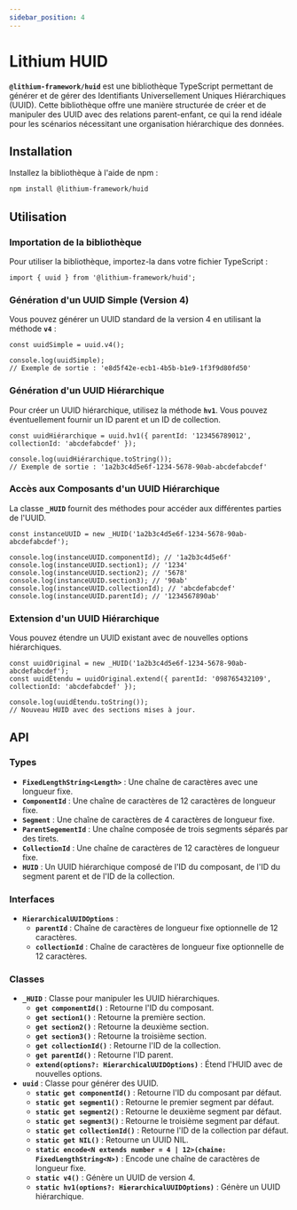 ```yaml
---
sidebar_position: 4
---
```

# Lithium HUID

**`@lithium-framework/huid`** est une bibliothèque TypeScript permettant de générer et de gérer des Identifiants Universellement Uniques Hiérarchiques (UUID). Cette bibliothèque offre une manière structurée de créer et de manipuler des UUID avec des relations parent-enfant, ce qui la rend idéale pour les scénarios nécessitant une organisation hiérarchique des données.

## **Installation**

Installez la bibliothèque à l'aide de npm :

```bash
npm install @lithium-framework/huid
```

## **Utilisation**

### **Importation de la bibliothèque**

Pour utiliser la bibliothèque, importez-la dans votre fichier TypeScript :

```tsx
import { uuid } from '@lithium-framework/huid';
```

### **Génération d'un UUID Simple (Version 4)**

Vous pouvez générer un UUID standard de la version 4 en utilisant la méthode **`v4`** :

```tsx
const uuidSimple = uuid.v4();

console.log(uuidSimple); 
// Exemple de sortie : 'e8d5f42e-ecb1-4b5b-b1e9-1f3f9d80fd50'
```

### **Génération d'un UUID Hiérarchique**

Pour créer un UUID hiérarchique, utilisez la méthode **`hv1`**. Vous pouvez éventuellement fournir un ID parent et un ID de collection.

```tsx
const uuidHiérarchique = uuid.hv1({ parentId: '123456789012', collectionId: 'abcdefabcdef' });

console.log(uuidHiérarchique.toString()); 
// Exemple de sortie : '1a2b3c4d5e6f-1234-5678-90ab-abcdefabcdef'
```

### **Accès aux Composants d'un UUID Hiérarchique**

La classe **`_HUID`** fournit des méthodes pour accéder aux différentes parties de l'UUID.

```tsx
const instanceUUID = new _HUID('1a2b3c4d5e6f-1234-5678-90ab-abcdefabcdef');

console.log(instanceUUID.componentId); // '1a2b3c4d5e6f'
console.log(instanceUUID.section1); // '1234'
console.log(instanceUUID.section2); // '5678'
console.log(instanceUUID.section3); // '90ab'
console.log(instanceUUID.collectionId); // 'abcdefabcdef'
console.log(instanceUUID.parentId); // '1234567890ab'
```

### **Extension d'un UUID Hiérarchique**

Vous pouvez étendre un UUID existant avec de nouvelles options hiérarchiques.

```tsx
const uuidOriginal = new _HUID('1a2b3c4d5e6f-1234-5678-90ab-abcdefabcdef');
const uuidÉtendu = uuidOriginal.extend({ parentId: '098765432109', collectionId: 'abcdefabcdef' });

console.log(uuidÉtendu.toString()); 
// Nouveau HUID avec des sections mises à jour.
```

## **API**

### **Types**

- **`FixedLengthString<Length>`** : Une chaîne de caractères avec une longueur fixe.
- **`ComponentId`** : Une chaîne de caractères de 12 caractères de longueur fixe.
- **`Segment`** : Une chaîne de caractères de 4 caractères de longueur fixe.
- **`ParentSegementId`** : Une chaîne composée de trois segments séparés par des tirets.
- **`CollectionId`** : Une chaîne de caractères de 12 caractères de longueur fixe.
- **`HUID`** : Un UUID hiérarchique composé de l'ID du composant, de l'ID du segment parent et de l'ID de la collection.

### **Interfaces**

- **`HierarchicalUUIDOptions`** :
    - **`parentId`** : Chaîne de caractères de longueur fixe optionnelle de 12 caractères.
    - **`collectionId`** : Chaîne de caractères de longueur fixe optionnelle de 12 caractères.

### **Classes**

- **`_HUID`** : Classe pour manipuler les UUID hiérarchiques.
    - **`get componentId()`** : Retourne l'ID du composant.
    - **`get section1()`** : Retourne la première section.
    - **`get section2()`** : Retourne la deuxième section.
    - **`get section3()`** : Retourne la troisième section.
    - **`get collectionId()`** : Retourne l'ID de la collection.
    - **`get parentId()`** : Retourne l'ID parent.
    - **`extend(options?: HierarchicalUUIDOptions)`** : Étend l'HUID avec de nouvelles options.
- **`uuid`** : Classe pour générer des UUID.
    - **`static get componentId()`** : Retourne l'ID du composant par défaut.
    - **`static get segment1()`** : Retourne le premier segment par défaut.
    - **`static get segment2()`** : Retourne le deuxième segment par défaut.
    - **`static get segment3()`** : Retourne le troisième segment par défaut.
    - **`static get collectionId()`** : Retourne l'ID de la collection par défaut.
    - **`static get NIL()`** : Retourne un UUID NIL.
    - **`static encode<N extends number = 4 | 12>(chaine: FixedLengthString<N>)`** : Encode une chaîne de caractères de longueur fixe.
    - **`static v4()`** : Génère un UUID de version 4.
    - **`static hv1(options?: HierarchicalUUIDOptions)`** : Génère un UUID hiérarchique.